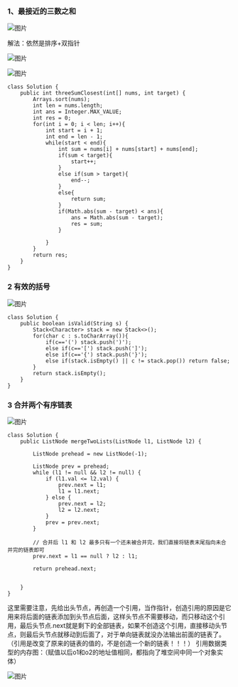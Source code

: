 ### 1、最接近的三数之和

![图片](https://uploader.shimo.im/f/lc8Lqqw6G3h9fyAf.png!thumbnail?fileGuid=CV6cVJq8kVGGcgPR)

解法：依然是排序+双指针

![图片](https://uploader.shimo.im/f/oSsHkK2462m7zStY.png!thumbnail?fileGuid=CV6cVJq8kVGGcgPR)

![图片](https://uploader.shimo.im/f/Egyh6SqTuQYaCq4B.png!thumbnail?fileGuid=CV6cVJq8kVGGcgPR)

```plain
class Solution {
    public int threeSumClosest(int[] nums, int target) {
        Arrays.sort(nums);
        int len = nums.length;
        int ans = Integer.MAX_VALUE;
        int res = 0;
        for(int i = 0; i < len; i++){
            int start = i + 1;
            int end = len - 1;
            while(start < end){
                int sum = nums[i] + nums[start] + nums[end];
                if(sum < target){
                    start++;
                }
                else if(sum > target){
                    end--;
                }
                else{
                    return sum;
                }
                if(Math.abs(sum - target) < ans){
                    ans = Math.abs(sum - target);
                    res = sum;
                }
                 
            }
        }
        return res;
    }
}
```
### 2 有效的括号

![图片](https://uploader.shimo.im/f/I2vIEJuXOpyo1xpd.png!thumbnail?fileGuid=CV6cVJq8kVGGcgPR)

```plain
class Solution {
    public boolean isValid(String s) {
        Stack<Character> stack = new Stack<>();
        for(char c : s.toCharArray()){
            if(c=='(') stack.push(')');
            else if(c=='[') stack.push(']');
            else if(c=='{') stack.push('}');
            else if(stack.isEmpty() || c != stack.pop()) return false;
        }
        return stack.isEmpty();
    }
}
```
### 
### 3 合并两个有序链表

![图片](https://uploader.shimo.im/f/AWstYoGOVSY53reQ.png!thumbnail?fileGuid=CV6cVJq8kVGGcgPR)

```plain
class Solution {
    public ListNode mergeTwoLists(ListNode l1, ListNode l2) {
       
        ListNode prehead = new ListNode(-1);

        ListNode prev = prehead;
        while (l1 != null && l2 != null) {
            if (l1.val <= l2.val) {
                prev.next = l1;
                l1 = l1.next;
            } else {
                prev.next = l2;
                l2 = l2.next;
            }
            prev = prev.next;
        }

        // 合并后 l1 和 l2 最多只有一个还未被合并完，我们直接将链表末尾指向未合并完的链表即可
        prev.next = l1 == null ? l2 : l1;

        return prehead.next;


    }
}
```
这里需要注意，先给出头节点，再创造一个引用，当作指针，创造引用的原因是它用来将后面的链表添加到头节点后面，这样头节点不需要移动，而只移动这个引用，最后头节点.next就是剩下的全部链表，如果不创造这个引用，直接移动头节点，则最后头节点就移动到后面了，对于单向链表就没办法输出前面的链表了。（引用是改变了原来的链表的值的，不是创造一个新的链表！！！）
引用数据类型的内存图：（赋值以后o1和o2的地址值相同，都指向了堆空间中同一个对象实体）

![图片](https://uploader.shimo.im/f/pXsmmhdZgvnLXjF2.png!thumbnail?fileGuid=CV6cVJq8kVGGcgPR)

